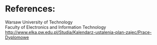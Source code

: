 # References:
Warsaw University of Technology  
Faculty of Electronics and Information Technology  
http://www.elka.pw.edu.pl/Studia/Kalendarz-ustalenia-plan-zajec/Prace-Dyplomowe  
